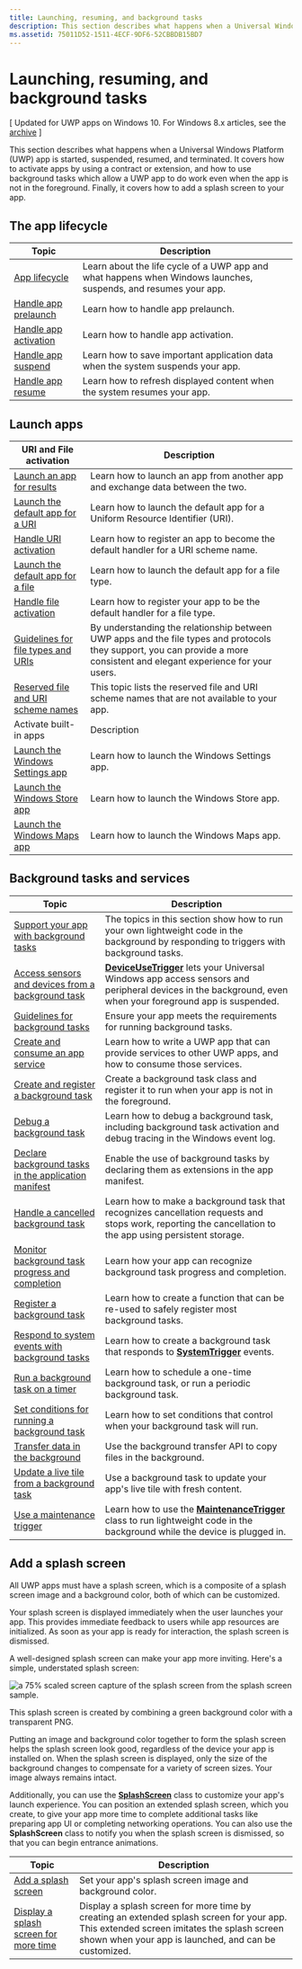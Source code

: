 ```yaml
---
title: Launching, resuming, and background tasks
description: This section describes what happens when a Universal Windows Platform (UWP) app is started, suspended, resumed, and terminated.
ms.assetid: 75011D52-1511-4ECF-9DF6-52CBBDB15BD7
---
```


# Launching, resuming, and background tasks


\[ Updated for UWP apps on Windows 10. For Windows 8.x articles, see the [archive](http://go.microsoft.com/fwlink/p/?linkid=619132) \]


This section describes what happens when a Universal Windows Platform (UWP) app is started, suspended, resumed, and terminated. It covers how to activate apps by using a contract or extension, and how to use background tasks which allow a UWP app to do work even when the app is not in the foreground. Finally, it covers how to add a splash screen to your app.

## The app lifecycle

| Topic                                            | Description                                                                                                     |
|--------------------------------------------------|-----------------------------------------------------------------------------------------------------------------|
| [App lifecycle](app-lifecycle.md)               | Learn about the life cycle of a UWP app and what happens when Windows launches, suspends, and resumes your app. |
| [Handle app prelaunch](handle-app-prelaunch.md) | Learn how to handle app prelaunch.                                                                              |
| [Handle app activation](activate-an-app.md)     | Learn how to handle app activation.                                                                             |
| [Handle app suspend](suspend-an-app.md)         | Learn how to save important application data when the system suspends your app.                                 |
| [Handle app resume](resume-an-app.md)           | Learn how to refresh displayed content when the system resumes your app.                                        |

 

## Launch apps


| URI and File activation                                                                         | Description                                                                                                                                                                |
|-------------------------------------------------------------------------------------------------|----------------------------------------------------------------------------------------------------------------------------------------------------------------------------|
| [Launch an app for results](how-to-launch-an-app-for-results.md)                               | Learn how to launch an app from another app and exchange data between the two.                                                                                             |
| [Launch the default app for a URI](launch-default-app.md)                                      | Learn how to launch the default app for a Uniform Resource Identifier (URI).                                                                                               |
| [Handle URI activation](handle-uri-activation.md)                                              | Learn how to register an app to become the default handler for a URI scheme name.                                                                                          |
| [Launch the default app for a file](launch-the-default-app-for-a-file.md)                      | Learn how to launch the default app for a file type.                                                                                                                       |
| [Handle file activation](handle-file-activation.md)                                            | Learn how to register your app to be the default handler for a file type.                                                                                                  |
| [Guidelines for file types and URIs](https://msdn.microsoft.com/library/windows/apps/hh700321) | By understanding the relationship between UWP apps and the file types and protocols they support, you can provide a more consistent and elegant experience for your users. |
| [Reserved file and URI scheme names](reserved-uri-scheme-names.md)                             | This topic lists the reserved file and URI scheme names that are not available to your app.                                                                                |
| Activate built-in apps                                                                          | Description                                                                                                                                                                |
| [Launch the Windows Settings app](launch-settings-app.md)                                      | Learn how to launch the Windows Settings app.                                                                                                                              |
| [Launch the Windows Store app](launch-store-app.md)                                            | Learn how to launch the Windows Store app.                                                                                                                                 |
| [Launch the Windows Maps app](launch-maps-app.md)                                              | Learn how to launch the Windows Maps app.                                                                                                                                  |

 

## Background tasks and services



| Topic                                                                                                            | Description                                                                                                                                                                                   |
|------------------------------------------------------------------------------------------------------------------|-----------------------------------------------------------------------------------------------------------------------------------------------------------------------------------------------|
| [Support your app with background tasks](support-your-app-with-background-tasks.md)                             | The topics in this section show how to run your own lightweight code in the background by responding to triggers with background tasks.                                                       |
| [Access sensors and devices from a background task](access-sensors-and-devices-from-a-background-task.md)       | [**DeviceUseTrigger**](https://msdn.microsoft.com/library/windows/apps/dn297337) lets your Universal Windows app access sensors and peripheral devices in the background, even when your foreground app is suspended. |
| [Guidelines for background tasks](guidelines-for-background-tasks.md)                                           | Ensure your app meets the requirements for running background tasks.                                                                                                                          |
| [Create and consume an app service](how-to-create-and-consume-an-app-service.md)                                | Learn how to write a UWP app that can provide services to other UWP apps, and how to consume those services.                                                                                  |
| [Create and register a background task](create-and-register-a-background-task.md)                               | Create a background task class and register it to run when your app is not in the foreground.                                                                                                 |
| [Debug a background task](debug-a-background-task.md)                                                           | Learn how to debug a background task, including background task activation and debug tracing in the Windows event log.                                                                        |
| [Declare background tasks in the application manifest](declare-background-tasks-in-the-application-manifest.md) | Enable the use of background tasks by declaring them as extensions in the app manifest.                                                                                                       |
| [Handle a cancelled background task](handle-a-cancelled-background-task.md)                                     | Learn how to make a background task that recognizes cancellation requests and stops work, reporting the cancellation to the app using persistent storage.                                     |
| [Monitor background task progress and completion](monitor-background-task-progress-and-completion.md)           | Learn how your app can recognize background task progress and completion.                                                                                                                     |
| [Register a background task](register-a-background-task.md)                                                     | Learn how to create a function that can be re-used to safely register most background tasks.                                                                                                  |
| [Respond to system events with background tasks](respond-to-system-events-with-background-tasks.md)             | Learn how to create a background task that responds to [**SystemTrigger**](https://msdn.microsoft.com/library/windows/apps/br224839) events.                                                                         |
| [Run a background task on a timer](run-a-background-task-on-a-timer-.md)                                        | Learn how to schedule a one-time background task, or run a periodic background task.                                                                                                          |
| [Set conditions for running a background task](set-conditions-for-running-a-background-task.md)                 | Learn how to set conditions that control when your background task will run.                                                                                                                  |
| [Transfer data in the background](https://msdn.microsoft.com/library/windows/apps/mt280377)                                           | Use the background transfer API to copy files in the background.                                                                                                                              |
| [Update a live tile from a background task](update-a-live-tile-from-a-background-task.md)                       | Use a background task to update your app's live tile with fresh content.                                                                                                                      |
| [Use a maintenance trigger](use-a-maintenance-trigger.md)                                                       | Learn how to use the [**MaintenanceTrigger**](https://msdn.microsoft.com/library/windows/apps/hh700517) class to run lightweight code in the background while the device is plugged in.                             |

 

## Add a splash screen


All UWP apps must have a splash screen, which is a composite of a splash screen image and a background color, both of which can be customized.

Your splash screen is displayed immediately when the user launches your app. This provides immediate feedback to users while app resources are initialized. As soon as your app is ready for interaction, the splash screen is dismissed.

A well-designed splash screen can make your app more inviting. Here's a simple, understated splash screen:

![a 75% scaled screen capture of the splash screen from the splash screen sample.](images/regularsplashscreen.png)

This splash screen is created by combining a green background color with a transparent PNG.

Putting an image and background color together to form the splash screen helps the splash screen look good, regardless of the device your app is installed on. When the splash screen is displayed, only the size of the background changes to compensate for a variety of screen sizes. Your image always remains intact.

Additionally, you can use the [**SplashScreen**](https://msdn.microsoft.com/library/windows/apps/br224763) class to customize your app's launch experience. You can position an extended splash screen, which you create, to give your app more time to complete additional tasks like preparing app UI or completing networking operations. You can also use the **SplashScreen** class to notify you when the splash screen is dismissed, so that you can begin entrance animations.

| Topic                                                                          | Description                                                                                                                                                                                       |
|--------------------------------------------------------------------------------|---------------------------------------------------------------------------------------------------------------------------------------------------------------------------------------------------|
| [Add a splash screen](add-a-splash-screen.md)                                 | Set your app's splash screen image and background color.                                                                                                                                          |
| [Display a splash screen for more time](create-a-customized-splash-screen.md) | Display a splash screen for more time by creating an extended splash screen for your app. This extended screen imitates the splash screen shown when your app is launched, and can be customized. |

 

 

 





<!--HONumber=Jun16_HO1-->


